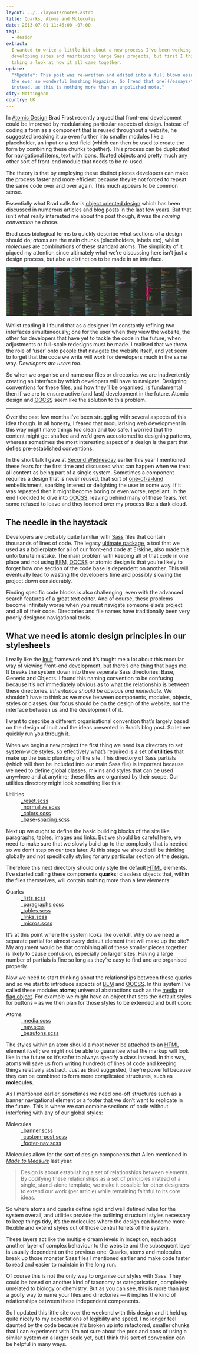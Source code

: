 ```yaml
---
layout: ../../layouts/notes.astro
title: Quarks, Atoms and Molecules
date: 2013-07-01 11:46:00 -07:00
tags:
  - design
extract:
  I wanted to write a little bit about a new process I’ve been working on for
  developing sites and maintaining large Sass projects, but first I think it’s worth
  taking a look at how it all came together.
update:
  "*Update*: This post was re-written and edited into a full blown essay for
  the ever so wonderful Smashing Magazine. Go [read that one](/essays/the-other-interface)
  instead, as this is nothing more than an unpolished note."
city: Nottingham
country: UK
---
```


In [Atomic Design](http://bradfrostweb.com/blog/post/atomic-web-design/) Brad Frost recently argued that front-end development could be improved by modularising particular aspects of design. Instead of coding a form as a component that is reused throughout a website, he suggested breaking it up even further into smaller modules like a placeholder, an input or a text field (which can then be used to create the form by combining these chunks together). This process can be duplicated for navigational items, text with icons, floated objects and pretty much any other sort of front-end module that needs to be re-used.

The theory is that by employing these distinct pieces developers can make the process faster and more efficient because they’re not forced to repeat the same code over and over again. This much appears to be common sense.

Essentially what Brad calls for is [object oriented design](http://coding.smashingmagazine.com/2011/12/12/an-introduction-to-object-oriented-css-oocss/) which has been discussed in numerous articles and blog posts in the last few years. But that isn’t what really interested me about the post though, it was the _naming convention_ he chose.

Brad uses biological terms to quickly describe what sections of a design should do; _atoms_ are the main chunks (placeholders, labels etc), whilst _molecules_ are combinations of these standard atoms. The simplicity of it piqued my attention since ultimately what we’re discussing here isn’t just a design process, but also a distinction to be made in an interface.

![code](/images/code.png)

Whilst reading it I found that as a designer I’m constantly refining two interfaces simultaneously; one for the user when they view the website, the other for developers that have yet to tackle the code in the future, when adjustments or full-scale redesigns must be made. I realised that we throw the role of ‘user’ onto people that navigate the website itself, and yet seem to forget that the code we write will work for developers much in the same way. _Developers are users too_.

So when we organise and name our files or directories we are inadvertently creating an interface by which developers will have to navigate. Designing conventions for these files, and how they’ll be organised, is fundamental then if we are to ensure active (and fast) development in the future. Atomic design and <abbr title="object oriented css">OOCSS</abbr> seem like the solution to this problem.

---

Over the past few months I’ve been struggling with several aspects of this idea though. In all honesty, I feared that modularising web development in this way might make things too clean and too safe. I worried that the content might get shafted and we’d grow accustomed to designing patterns, whereas sometimes the most interesting aspect of a design is the part that defies pre-established conventions.

In the short talk I gave at [Second Wednesday](http://secondwednesday.org.uk/) earlier this year I mentioned these fears for the first time and discussed what can happen when we treat all content as being part of a single system. Sometimes a component requires a design that is never reused, that sort of [one-of-a-kind](http://www.smashingmagazine.com/2012/02/08/the-journey-from-writer-to-reader/) embellishment, sparking interest or delighting the user in some way. If it was repeated then it might become boring or even worse, repellant. In the end I decided to dive into <abbr title="object oriented css">OOCSS</abbr>, leaving behind many of these fears. Yet some refused to leave and they loomed over my process like a dark cloud.

## The needle in the haystack

Developers are probably quite familiar with [Sass](http://sassnotsass.com/) files that contain thousands of lines of code. The legacy [ultimate package](https://github.com/erskinedesign/ed.ultimate_package), a tool that we used as a boilerplate for all of our front-end code at Erskine, also made this unfortunate mistake. The main problem with keeping all of that code in one place and not using <abbr title="block element modifier">BEM</abbr>, <abbr title="object oriented css">OOCSS</abbr> or atomic design is that you’re likely to forget how one section of the code base is dependent on another. This will eventually lead to wasting the developer’s time and possibly slowing the project down considerably.

Finding specific code blocks is also challenging, even with the advanced search features of a great text editor. And of course, these problems become infinitely worse when you must navigate someone else’s project and all of their code. Directories and file names have traditionally been very poorly designed navigational tools.

## What we need is atomic design principles in our stylesheets

I really like the [Inuit](http://inuitcss.com/) framework and it’s taught me a lot about this modular way of viewing front-end development, but there’s one thing that bugs me. It breaks the system down into three seperate Sass directories: Base, Generic and Objects. I found this naming convention to be confusing because it’s not immediately obvious as to what the relationship is between these directories. _Inheritance should be obvious and immediate._ We shouldn’t have to think as we move between components, modules, objects, styles or classes. Our focus should be on the design of the website, not the interface between us and the development of it.

I want to describe a different organisational convention that’s largely based on the design of Inuit and the ideas presented in Brad’s blog post. So let me quickly run you through it.

When we begin a new project the first thing we need is a directory to set system-wide styles, so effectively what’s required is a set of **utilities** that make up the basic plumbing of the site. This directory of Sass partials (which will then be included into our main Sass file) is important because we need to define global classes, mixins and styles that can be used anywhere and at anytime; these files are organised by their scope. Our utilities directory might look something like this:

<dl>
<dt>Utilities</dt>
    <dd><a href="https://github.com/robinrendle/robinrendle.com/blob/develop/assets/sass/utilities/_reset.scss">_reset.scss</a></dd>
    <dd><a href="https://github.com/robinrendle/robinrendle.com/blob/develop/assets/sass/utilities/_normalize.scss">_normalize.scss</a></dd>
    <dd><a href="https://github.com/robinrendle/robinrendle.com/blob/develop/assets/sass/utilities/_colors.scss">_colors.scss</a></dd>
    <dd><a href="https://github.com/robinrendle/robinrendle.com/blob/develop/assets/sass/utilities/_base-spacing.scss">_base-spacing.scss</a></dd>
</dl>

Next up we ought to define the basic building blocks of the site like paragraphs, tables, images and links. But we should be careful here, we need to make sure that we slowly build up to the complexity that is needed so we don’t step on our toes later. At this stage we should still be thinking globally and not specifically styling for any particular section of the design.

Therefore this next directory should only style the default <abbr title="hyptertext markup language">HTML</abbr> elements. I’ve started calling these components **quarks**; classless objects that, within the files themselves, will contain nothing more than a few elements:

<dl>
    <dt>Quarks</dt>
    <dd><a href="https://github.com/robinrendle/robinrendle.com/blob/develop/assets/sass/quarks/_lists.scss">_lists.scss</a></dd>
    <dd><a href="https://github.com/robinrendle/robinrendle.com/blob/develop/assets/sass/quarks/_paragraphs.scss">_paragraphs.scss</a></dd>
    <dd><a href="https://github.com/robinrendle/robinrendle.com/blob/develop/assets/sass/quarks/_tables.scss">_tables.scss</a></dd>
    <dd><a href="https://github.com/robinrendle/robinrendle.com/blob/develop/assets/sass/quarks/_links.scss">_links.scss</a></dd>
    <dd><a href="https://github.com/robinrendle/robinrendle.com/blob/develop/assets/sass/quarks/_micro.scss">_micros.scss</a></dd>
</dl>

It’s at this point where the system looks like overkill. Why do we need a separate partial for almost every default element that will make up the site? My argument would be that combining all of these smaller pieces together is likely to cause confusion, especially on larger sites. Having a large number of partials is fine so long as they’re easy to find and are organised properly.

Now we need to start thinking about the relationships between these quarks and so we start to introduce aspects of <abbr title="Block element modifier">BEM</abbr> and <abbr title="object oriented css">OOCSS</abbr>. In this system I’ve called these modules **atoms**; universal abstractions such as the [media](http://www.stubbornella.org/?p=497) or [flag object](http://csswizardry.com/2013/05/the-flag-object/). For example we might have an object that sets the default styles for buttons – as we then plan for those styles to be extended and built upon:

<dl>
    <dt>Atoms</dt>
    <dd><a href="https://github.com/robinrendle/robinrendle.com/blob/develop/assets/sass/atoms/_media.scss">_media.scss</a></dd>
    <dd><a href="https://github.com/robinrendle/robinrendle.com/blob/develop/assets/sass/atoms/_nav.scss">_nav.scss</a></dd>
    <dd><a href="https://github.com/robinrendle/robinrendle.com/blob/develop/assets/sass/atoms/_beautons.scss">_beautons.scss</a></dd>
</dl>

The styles within an atom should almost never be attached to an <abbr title="hypertext markup language">HTML</abbr> element itself; we might not be able to guarantee what the markup will look like in the future so it’s safer to always specify a class instead. In this way, atoms will save us from writing hundreds of lines of code and keeping things relatively abstract. Just as Brad suggested, they’re powerful because they can be combined to form more complicated structures, such as **molecules**.

As I mentioned earlier, sometimes we need one-off structures such as a banner navigational element or a footer that we don’t want to replicate in the future. This is where we can combine sections of code without interfering with any of our global styles:

<dl>
    <dt>Molecules</dt>
    <dd><a href="https://github.com/robinrendle/robinrendle.com/blob/develop/assets/sass/molecules/_banner.scss">_banner.scss</a></dd>
    <dd><a href="https://github.com/robinrendle/robinrendle.com/blob/develop/assets/sass/molecules/_custom-post.scss">_custom-post.scss</a></dd>
    <dd><a href="https://github.com/robinrendle/robinrendle.com/blob/develop/assets/sass/molecules/_footer-nav.scss">_footer-nav.scss</a></dd>
</dl>

Molecules allow for the sort of design components that Allen mentioned in _[Made to Measure](http://contentsmagazine.com/articles/made-to-measure/)_ last year:

> Design is about establishing a set of relationships between elements. By codifying these relationships as a set of principles instead of a single, stand-alone template, we make it possible for other designers to extend our work (per article) while remaining faithful to its core ideas.

So where atoms and quarks define rigid and well defined rules for the system overall, and utilities provide the outlining structural styles necessary to keep things tidy, it’s the molecules where the design can become more flexible and extend styles out of those central tenets of the system.

These layers act like the multiple dream levels in Inception, each adds another layer of complex behaviour to the website and the subsequent layer is usually dependent on the previous one. Quarks, atoms and molecules break up those monster Sass files I mentioned earlier and make code faster to read and easier to maintain in the long run.

Of course this is not the only way to organise our styles with Sass. They could be based on another kind of taxonomy or categorisation, completely unrelated to biology or chemistry. But as you can see, this is more than just a goofy way to name your files and directories — it implies the kind of relationships between these independent components.

So I updated this little site over the weekend with this design and it held up quite nicely to my expectations of legibility and speed. I no longer feel daunted by the code because it’s broken up into refactored, smaller chunks that I can experiment with. I’m not sure about the pros and cons of using a similar system on a larger scale yet, but I think this sort of convention can be helpful in many ways.
